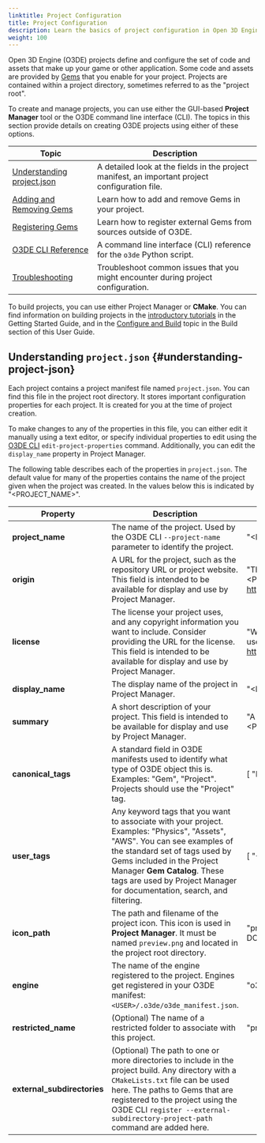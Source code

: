 ```yaml
---
linktitle: Project Configuration
title: Project Configuration
description: Learn the basics of project configuration in Open 3D Engine, and get the details on the Project Manager and O3DE CLI tools.
weight: 100
---
```


Open 3D Engine (O3DE) projects define and configure the set of code and assets that make up your game or other application. Some code and assets are provided by [Gems](/docs/user-guide/gems) that you enable for your project. Projects are contained within a project directory, sometimes referred to as the "project root".

To create and manage projects, you can use either the GUI-based **Project Manager** tool or the O3DE command line interface (CLI). The topics in this section provide details on creating O3DE projects using either of these options.

| Topic | Description |
| - | - |
| [Understanding project.json](#understanding-project-json) | A detailed look at the fields in the project manifest, an important project configuration file. |
| [Adding and Removing Gems](add-remove-gems/) | Learn how to add and remove Gems in your project. | 
| [Registering Gems](register-gems/) | Learn how to register external Gems from sources outside of O3DE. |
| [O3DE CLI Reference](cli-reference/) | A command line interface (CLI) reference for the `o3de` Python script.
| [Troubleshooting](troubleshooting/) | Troubleshoot common issues that you might encounter during project configuration. |

To build projects, you can use either Project Manager or **CMake**. You can find information on building projects in the [introductory tutorials](/docs/welcome-guide/create/) in the Getting Started Guide, and in the [Configure and Build](/docs/user-guide/build/configure-and-build) topic in the Build section of this User Guide.

## Understanding `project.json` {#understanding-project-json}

Each project contains a project manifest file named `project.json`. You can find this file in the project root directory. It stores important configuration properties for each project. It is created for you at the time of project creation.

To make changes to any of the properties in this file, you can either edit it manually using a text editor, or specify individual properties to edit using the [O3DE CLI](./cli-reference) `edit-project-properties` command. Additionally, you can edit the `display_name` property in Project Manager.

The following table describes each of the properties in `project.json`. The default value for many of the properties contains the name of the project given when the project was created. In the values below this is indicated by "<PROJECT_NAME>".

| Property | Description | Default |
| --- | --- | --- |
| **project_name** | The name of the project. Used by the O3DE CLI `--project-name` parameter to identify the project. | "<PROJECT_NAME>" |
| **origin** | A URL for the project, such as the repository URL or project website. This field is intended to be available for display and use by Project Manager. | "The primary repo for <PROJECT_NAME> goes here: i.e. http://www.mydomain.com" |
| **license** | The license your project uses, and any copyright information you want to include. Consider providing the URL for the license. This field is intended to be available for display and use by Project Manager. | "What license <PROJECT_NAME> uses goes here: i.e. https://opensource.org/licenses/MIT" |
| **display_name** | The display name of the project in Project Manager. | "<PROJECT_NAME>" |
| **summary** | A short description of your project. This field is intended to be available for display and use by Project Manager. | "A short description of <PROJECT_NAME>." |
| **canonical_tags** | A standard field in O3DE manifests used to identify what type of O3DE object this is. Examples: "Gem", "Project". Projects should use the "Project" tag. | [ "Project" ] |
| **user_tags** | Any keyword tags that you want to associate with your project. Examples: "Physics", "Assets", "AWS". You can see examples of the standard set of tags used by Gems included in the Project Manager **Gem Catalog**. These tags are used by Project Manager for documentation, search, and filtering. | [ "<PROJECT_NAME>" ] |
| **icon_path** | The path and filename of the project icon. This icon is used in **Project Manager**. It must be named `preview.png` and located in the project root directory. | "preview.png" <br> DO NOT CHANGE! |
| **engine** | The name of the engine registered to the project. Engines get registered in your O3DE manifest: `<USER>/.o3de/o3de_manifest.json`. | "o3de" |
| **restricted_name** | (Optional) The name of a restricted folder to associate with this project. | "projects" |
| **external_subdirectories** | (Optional) The path to one or more directories to include in the project build. Any directory with a `CMakeLists.txt` file can be used here. The paths to Gems that are registered to the project using the O3DE CLI `register --external-subdirectory-project-path` command are added here. | |
